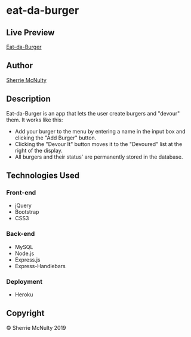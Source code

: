 # eat-da-burger

## Live Preview
[Eat-da-Burger](https://eat-da-burger-srm.herokuapp.com/)

## Author
[Sherrie McNulty](https://github.com/sherriemcnulty)

## Description
Eat-da-Burger is an app that lets the user create burgers and "devour" them.  It works like this:
- Add your burger to the menu by entering a name in the input box and clicking the "Add Burger" button.
- Clicking the "Devour It" button moves it to the "Devoured" list at the right of the display.
- All burgers and their status' are permanently stored in the database.

## Technologies Used

### Front-end  
- jQuery
- Bootstrap
- CSS3

### Back-end
- MySQL
- Node.js
- Express.js
- Express-Handlebars

### Deployment
- Heroku
  
## Copyright 
© Sherrie McNulty 2019
